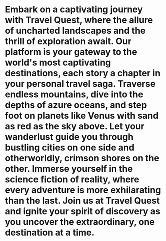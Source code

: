 # Embark on a captivating journey with Travel Quest, where the allure of uncharted landscapes and the thrill of exploration await. Our platform is your gateway to the world's most captivating destinations, each story a chapter in your personal travel saga. Traverse endless mountains, dive into the depths of azure oceans, and step foot on planets like Venus with sand as red as the sky above. Let your wanderlust guide you through bustling cities on one side and otherworldly, crimson shores on the other. Immerse yourself in the science fiction of reality, where every adventure is more exhilarating than the last. Join us at Travel Quest and ignite your spirit of discovery as you uncover the extraordinary, one destination at a time.
